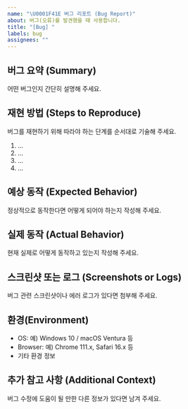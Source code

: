 ```yaml
---
name: "\U0001F41E 버그 리포트 (Bug Report)"
about: 버그(오류)를 발견했을 때 사용합니다.
title: "[Bug] "
labels: bug
assignees: ""
---
```


## 버그 요약 (Summary)
어떤 버그인지 간단히 설명해 주세요.

## 재현 방법 (Steps to Reproduce)
버그를 재현하기 위해 따라야 하는 단계를 순서대로 기술해 주세요.
1. ...
2. ...
3. ...
4. ...

## 예상 동작 (Expected Behavior)
정상적으로 동작한다면 어떻게 되어야 하는지 작성해 주세요.

## 실제 동작 (Actual Behavior)
현재 실제로 어떻게 동작하고 있는지 작성해 주세요.

## 스크린샷 또는 로그 (Screenshots or Logs)
버그 관련 스크린샷이나 에러 로그가 있다면 첨부해 주세요.

## 환경(Environment)
- OS: 예) Windows 10 / macOS Ventura 등
- Browser: 예) Chrome 111.x, Safari 16.x 등
- 기타 환경 정보

## 추가 참고 사항 (Additional Context)
버그 수정에 도움이 될 만한 다른 정보가 있다면 남겨 주세요.